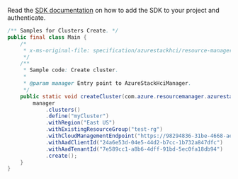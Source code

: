 Read the [SDK documentation](https://github.com/Azure/azure-sdk-for-java/blob/azure-resourcemanager-azurestackhci_1.0.0-beta.3/sdk/azurestackhci/azure-resourcemanager-azurestackhci/README.md) on how to add the SDK to your project and authenticate.

```java
/** Samples for Clusters Create. */
public final class Main {
    /*
     * x-ms-original-file: specification/azurestackhci/resource-manager/Microsoft.AzureStackHCI/stable/2022-05-01/examples/CreateCluster.json
     */
    /**
     * Sample code: Create cluster.
     *
     * @param manager Entry point to AzureStackHciManager.
     */
    public static void createCluster(com.azure.resourcemanager.azurestackhci.AzureStackHciManager manager) {
        manager
            .clusters()
            .define("myCluster")
            .withRegion("East US")
            .withExistingResourceGroup("test-rg")
            .withCloudManagementEndpoint("https://98294836-31be-4668-aeae-698667faf99b.waconazure.com")
            .withAadClientId("24a6e53d-04e5-44d2-b7cc-1b732a847dfc")
            .withAadTenantId("7e589cc1-a8b6-4dff-91bd-5ec0fa18db94")
            .create();
    }
}
```
